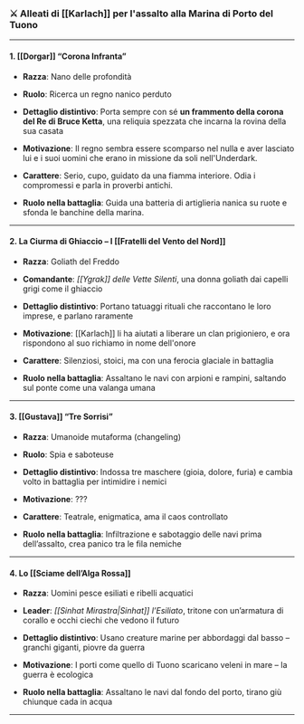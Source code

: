 ### ⚔️ **Alleati di [[Karlach]] per l'assalto alla Marina di Porto del Tuono**

---

#### **1. [[Dorgar]] “Corona Infranta”**

- **Razza**: Nano delle profondità
    
- **Ruolo**: Ricerca un regno nanico perduto
    
- **Dettaglio distintivo**: Porta sempre con sé **un frammento della corona del Re di Bruce Ketta**, una reliquia spezzata che incarna la rovina della sua casata
    
- **Motivazione**: Il regno sembra essere scomparso nel nulla e aver lasciato lui e i suoi uomini che erano in missione da soli nell'Underdark.
    
- **Carattere**: Serio, cupo, guidato da una fiamma interiore. Odia i compromessi e parla in proverbi antichi.
    
- **Ruolo nella battaglia**: Guida una batteria di artiglieria nanica su ruote e sfonda le banchine della marina.
    

---

#### **2. La Ciurma di Ghiaccio – I [[Fratelli del Vento del Nord]]**

- **Razza**: Goliath del Freddo
    
- **Comandante**: _[[Ygrak]] delle Vette Silenti_, una donna goliath dai capelli grigi come il ghiaccio
    
- **Dettaglio distintivo**: Portano tatuaggi rituali che raccontano le loro imprese, e parlano raramente
    
- **Motivazione**: [[Karlach]] li ha aiutati a liberare un clan prigioniero, e ora rispondono al suo richiamo in nome dell'onore
    
- **Carattere**: Silenziosi, stoici, ma con una ferocia glaciale in battaglia
    
- **Ruolo nella battaglia**: Assaltano le navi con arpioni e rampini, saltando sul ponte come una valanga umana
    

---

#### **3. [[Gustava]] “Tre Sorrisi”**

- **Razza**: Umanoide mutaforma (changeling)
    
- **Ruolo**: Spia e saboteuse
    
- **Dettaglio distintivo**: Indossa tre maschere (gioia, dolore, furia) e cambia volto in battaglia per intimidire i nemici
    
- **Motivazione**: ???
    
- **Carattere**: Teatrale, enigmatica, ama il caos controllato
    
- **Ruolo nella battaglia**: Infiltrazione e sabotaggio delle navi prima dell’assalto, crea panico tra le fila nemiche
    

---

#### **4. Lo [[Sciame dell’Alga Rossa]]**

- **Razza**: Uomini pesce esiliati e ribelli acquatici
    
- **Leader**: _[[Sinhat Mirastra|Sinhat]] l’Esiliato_, tritone con un’armatura di corallo e occhi ciechi che vedono il futuro
    
- **Dettaglio distintivo**: Usano creature marine per abbordaggi dal basso – granchi giganti, piovre da guerra
    
- **Motivazione**: I porti come quello di Tuono scaricano veleni in mare – la guerra è ecologica
    
- **Ruolo nella battaglia**: Assaltano le navi dal fondo del porto, tirano giù chiunque cada in acqua
    

---
